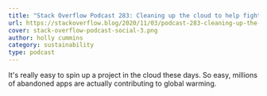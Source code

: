 ```yaml
---
title: "Stack Overflow Podcast 283: Cleaning up the cloud to help fight climate change"
url: https://stackoverflow.blog/2020/11/03/podcast-283-cleaning-up-the-cloud-to-help-fight-climate-change/
cover: stack-overflow-podcast-social-3.png
author: holly cummins
category: sustainability
type: podcast
---
```


It's really easy to spin up a project in the cloud these days. So easy, millions of abandoned apps are actually contributing to global warming.
